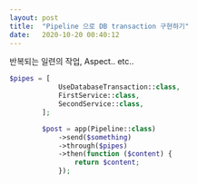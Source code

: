 ```yaml
---
layout: post
title:  "Pipeline 으로 DB transaction 구현하기"
date:   2020-10-20 00:40:12
---
```


반복되는 일련의 작업, Aspect.. etc.. 
 
```php
$pipes = [
            UseDatabaseTransaction::class,
            FirstService::class,
            SecondService::class,
        ];

        $post = app(Pipeline::class)
            ->send($something)
            ->through($pipes)
            ->then(function ($content) {
                return $content;
            });
```


<br><br><br>
